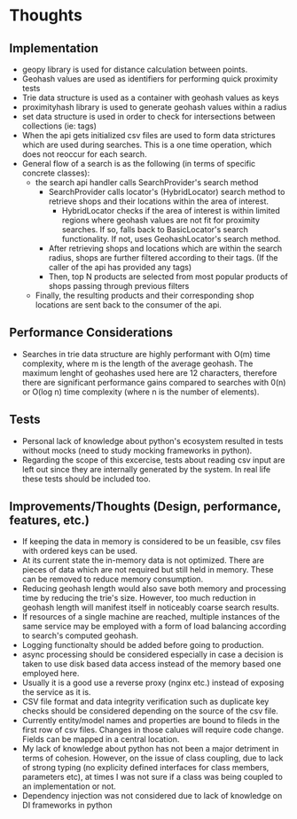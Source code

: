 Thoughts
=======================

Implementation
---------
* geopy library is used for distance calculation between points.
* Geohash values are used as identifiers for performing quick proximity tests
* Trie data structure is used as a container with geohash values as keys
* proximityhash library is used to generate geohash values within a radius
* set data structure is used in order to check for intersections between collections (ie: tags)
* When the api gets initialized csv files are used to form data strictures which are used during searches. This is a one time operation, which does not reoccur for each search.
* General flow of a search is as the following (in terms of specific concrete classes):
    * the search api handler calls SearchProvider's search method
        * SearchProvider calls locator's (HybridLocator) search method to retrieve shops and their locations within the area of interest.
            * HybridLocator checks if the area of interest is within limited regions where geohash values are not fit for proximity searches. If so, falls back to BasicLocator's search functionality. If not, uses GeohashLocator's search method.
        * After retrieving shops and locations which are within the search radius, shops are further filtered according to their tags. (If the caller of the api has provided any tags)
        * Then, top N products are selected from most popular products of shops passing through previous filters
    * Finally, the resulting products and their corresponding shop locations are sent back to the consumer of the api.




Performance Considerations
---------
* Searches in trie data structure are highly performant with O(m) time complexity, where m is the length of the average geohash. The maximum lenght of geohashes used here are 12 characters, therefore there are significant performance gains compared to searches with 0(n) or O(log n) time complexity (where n is the number of elements).

Tests
---------
* Personal lack of knowledge about python's ecosystem resulted in tests without mocks (need to study mocking frameworks in python).
* Regarding the scope of this excercise, tests about reading csv input are left out since they are internally generated by the system. In real life these tests should be included too.


Improvements/Thoughts (Design, performance, features, etc.)
---------
* If keeping the data in memory is considered to be un feasible, csv files with ordered keys can be used.
* At its current state the in-memory data is not optimized. There are pieces of data which are not required but still held in memory. These can be removed to reduce memory consumption.
* Reducing geohash length would also save both memory and processing time by reducing the trie's size. However, too much reduction in geohash length will manifest itself in noticeably coarse search results.
* If resources of a single machine are reached, multiple instances of the same service may be employed with a form of load balancing according to search's computed geohash.
* Logging functionalty should be added before going to production.
* async processing should be considered especially in case a decision is taken to use disk based data access instead of the memory based one employed here.
* Usually it is a good use a reverse proxy (nginx etc.) instead of exposing the service as it is.
* CSV file format and data integrity verification such as duplicate key checks should be considered depending on the source of the csv file.
* Currently entity/model names and properties are bound to fileds in the first row of csv files. Changes in those calues will require code change. Fields can be mapped in a central location.
* My lack of knowledge about python has not been a major detriment in terms of cohesion. However, on the issue of class coupling, due to lack of strong typing (no explicity defined interfaces for class members, parameters etc), at times I was not sure if a class was being coupled to an implementation or not.
* Dependency injection was not considered due to lack of knowledge on DI frameworks in python
